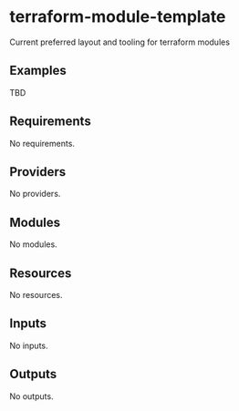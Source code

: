# terraform-module-template
Current preferred layout and tooling for terraform modules

## Examples

TBD

<!-- BEGIN_TF_DOCS -->
## Requirements

No requirements.

## Providers

No providers.

## Modules

No modules.

## Resources

No resources.

## Inputs

No inputs.

## Outputs

No outputs.
<!-- END_TF_DOCS -->
